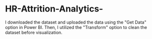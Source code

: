 # HR-Attrition-Analytics-
 I downloaded the dataset and uploaded the data using the "Get Data" option in  Power BI. Then, I utilized the "Transform" option to clean the dataset before visualization.
